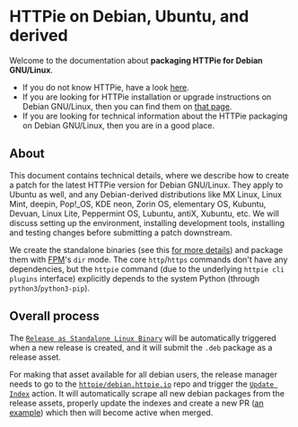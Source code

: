 # HTTPie on Debian, Ubuntu, and derived

Welcome to the documentation about **packaging HTTPie for Debian GNU/Linux**.

- If you do not know HTTPie, have a look [here](https://httpie.io/cli).
- If you are looking for HTTPie installation or upgrade instructions on Debian GNU/Linux, then you can find them on [that page](https://httpie.io/docs#debian-and-ubuntu).
- If you are looking for technical information about the HTTPie packaging on Debian GNU/Linux, then you are in a good place.

## About

This document contains technical details, where we describe how to create a patch for the latest HTTPie version for Debian GNU/Linux. They apply to Ubuntu as well, and any Debian-derived distributions like MX Linux, Linux Mint, deepin, Pop!_OS, KDE neon, Zorin OS, elementary OS, Kubuntu, Devuan, Linux Lite, Peppermint OS, Lubuntu, antiX, Xubuntu, etc.
We will discuss setting up the environment, installing development tools, installing and testing changes before submitting a patch downstream.

We create the standalone binaries (see this [for more details](../../../extras/packaging/linux/)) and package them with
[FPM](https://github.com/jordansissel/fpm)'s `dir` mode. The core `http`/`https` commands don't have any dependencies, but the `httpie`
command (due to the underlying `httpie cli plugins` interface) explicitly depends to the system Python (through `python3`/`python3-pip`).

## Overall process

The [`Release as Standalone Linux Binary`](https://github.com/httpie/cli/actions/workflows/release-linux-standalone.yml) will be automatically
triggered when a new release is created, and it will submit the `.deb` package as a release asset.

For making that asset available for all debian users, the release manager needs to go to the [`httpie/debian.httpie.io`](https://github.com/httpie/debian.httpie.io) repo
and trigger the [`Update Index`](https://github.com/httpie/debian.httpie.io/actions/workflows/update-index.yml) action. It will automatically
scrape all new debian packages from the release assets, properly update the indexes and create a new PR ([an example](https://github.com/httpie/debian.httpie.io/pull/1))
which then will become active when merged.
